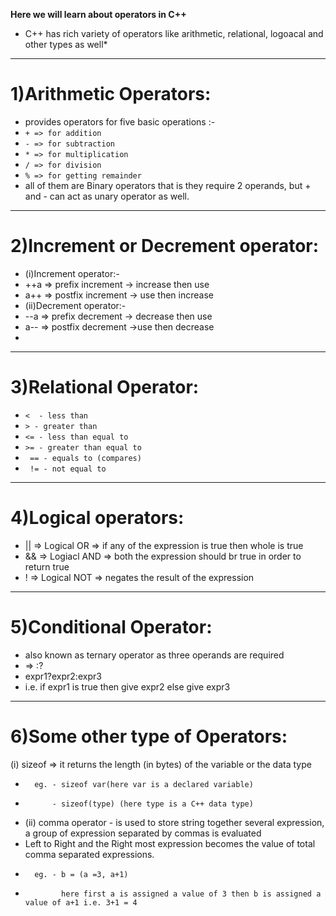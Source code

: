 **Here we will learn about operators in C++**
* C++ has rich variety of operators like arithmetic, relational, logoacal and other types as well*

---

#   1)Arithmetic Operators: 
*   provides operators for five basic operations :-
*   `+ => for addition`
*   `- => for subtraction`
*   `* => for multiplication`
*   `/ => for division`
*   `% => for getting remainder`
*   all of them are Binary operators that is they require 2 operands, but + and - can act as unary operator as well.

---

#   2)Increment or Decrement operator:
*   (i)Increment operator:-
*   ++a => prefix increment -> increase then use
*   a++ => postfix increment -> use then increase
*   (ii)Decrement operator:-
*   --a => prefix decrement -> decrease then use
*   a-- => postfix decrement ->use then decrease
*   

---

#   3)Relational Operator:
*    `<  - less than`
*    `> - greater than`
*    `<= - less than equal to`
*    `>= - greater than equal to`
*   ` == - equals to (compares)`
*   ` != - not equal to`

---

#   4)Logical operators:
*   || => Logical OR => if any of the expression is true then whole is true
*   && => Logiacl AND => both the expression should br true in order to return true
*   ! => Logical NOT => negates the result of the expression 

---

#   5)Conditional Operator:
*   also known as ternary operator as three operands are required
*   => :?
*   expr1?expr2:expr3
*   i.e. if expr1 is true then give expr2 else give expr3

---

#   6)Some other type of Operators:
   (i) sizeof => it returns the length (in bytes) of the variable or the data type
*       eg. - sizeof var(here var is a declared variable)
*           - sizeof(type) (here type is a C++ data type)
*   (ii) comma operator - is used to store string together several expression, a group of expression separated by commas is evaluated 
*   Left to Right and the Right most expression becomes the value of total comma separated expressions.
*       eg. - b = (a =3, a+1)
*             here first a is assigned a value of 3 then b is assigned a value of a+1 i.e. 3+1 = 4
